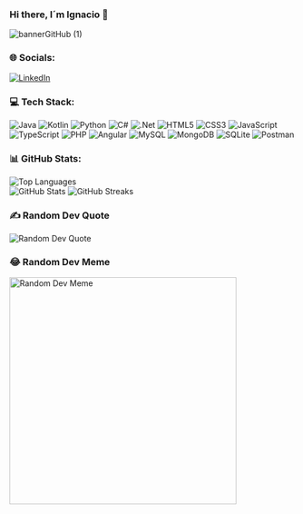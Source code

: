 ### Hi there, I´m Ignacio 👋

<!DOCTYPE html>
<html lang="es">
<head>
    <meta charset="UTF-8">
    <meta name="viewport" content="width=device-width, initial-scale=1.0">
</head>
<body>
    <img src="https://github.com/IgnacioDominguezHernandez/IgnacioDominguezHernandez/assets/165905437/39cce2e5-271f-4ce2-b770-5134cef5e997" alt="bannerGitHub (1)">
        <h3>🌐 Socials:</h3>
    <p>
        <a href="https://linkedin.com/in/www.linkedin.com/in/ignacio-d-h">
            <img src="https://img.shields.io/badge/LinkedIn-%230077B5.svg?logo=linkedin&logoColor=white" alt="LinkedIn">
        </a>
    </p>
    <h3>💻 Tech Stack:</h3>
    <p>
        <img src="https://img.shields.io/badge/java-%23ED8B00.svg?style=for-the-badge&logo=openjdk&logoColor=white" alt="Java">
        <img src="https://img.shields.io/badge/kotlin-%237F52FF.svg?style=for-the-badge&logo=kotlin&logoColor=white" alt="Kotlin">
        <img src="https://img.shields.io/badge/python-3670A0?style=for-the-badge&logo=python&logoColor=ffdd54" alt="Python">
        <img src="https://img.shields.io/badge/c%23-%23239120.svg?style=for-the-badge&logo=csharp&logoColor=white" alt="C#">
        <img src="https://img.shields.io/badge/.NET-5C2D91?style=for-the-badge&logo=.net&logoColor=white" alt=".Net">
        <img src="https://img.shields.io/badge/html5-%23E34F26.svg?style=for-the-badge&logo=html5&logoColor=white" alt="HTML5">
        <img src="https://img.shields.io/badge/css3-%231572B6.svg?style=for-the-badge&logo=css3&logoColor=white" alt="CSS3">
        <img src="https://img.shields.io/badge/javascript-%23323330.svg?style=for-the-badge&logo=javascript&logoColor=%23F7DF1E" alt="JavaScript">
        <img src="https://img.shields.io/badge/typescript-%23007ACC.svg?style=for-the-badge&logo=typescript&logoColor=white" alt="TypeScript">
        <img src="https://img.shields.io/badge/php-%23777BB4.svg?style=for-the-badge&logo=php&logoColor=white" alt="PHP">
        <img src="https://img.shields.io/badge/angular-%23DD0031.svg?style=for-the-badge&logo=angular&logoColor=white" alt="Angular">
        <img src="https://img.shields.io/badge/mysql-%2300000f.svg?style=for-the-badge&logo=mysql&logoColor=white" alt="MySQL">
        <img src="https://img.shields.io/badge/MongoDB-%234ea94b.svg?style=for-the-badge&logo=mongodb&logoColor=white" alt="MongoDB">
        <img src="https://img.shields.io/badge/sqlite-%2307405e.svg?style=for-the-badge&logo=sqlite&logoColor=white" alt="SQLite">
        <img src="https://img.shields.io/badge/Postman-FF6C37?style=for-the-badge&logo=postman&logoColor=white" alt="Postman">
    </p>
    <h3>📊 GitHub Stats:</h3>
    <p>
        <img src="https://github-readme-stats.vercel.app/api/top-langs/?username=IgnacioDominguezHernandez&theme=dark&hide_border=false&include_all_commits=true&count_private=false&layout=compact" alt="Top Languages"><br>
        <img src="https://github-readme-stats.vercel.app/api?username=IgnacioDominguezHernandez&theme=dark&hide_border=false&include_all_commits=true&count_private=false" alt="GitHub Stats">
        <img src="https://github-readme-streak-stats.herokuapp.com/?user=IgnacioDominguezHernandez&theme=dark&hide_border=false" alt="GitHub Streaks">
    </p>
    <h3>✍️ Random Dev Quote</h3>
        <img src="https://quotes-github-readme.vercel.app/api?type=horizontal&theme=radical" alt="Random Dev Quote">
    <h3>😂 Random Dev Meme</h3>
        <img src="https://randommeme-five.vercel.app/" alt="Random Dev Meme" style="height: 400px;">
    </body>
</html>

<!-- Proudly created with GPRM ( https://gprm.itsvg.in ) -->

<!--
**IgnacioDominguezHernandez/IgnacioDominguezHernandez** is a ✨ _special_ ✨ repository because its `README.md` (this file) appears on your GitHub profile.

Here are some ideas to get you started:

- 🔭 I’m currently working on ...
- 🌱 I’m currently learning ...!

- 👯 I’m looking to collaborate on ...
- 🤔 I’m looking for help with ...
- 💬 Ask me about ...
- 📫 How to reach me: ...
- 😄 Pronouns: ...
- ⚡ Fun fact: ...
-->


